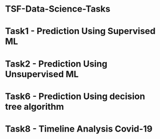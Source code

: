 # TSF-Data-Science-Tasks


# Task1 - Prediction Using Supervised ML

# Task2 - Prediction Using Unsupervised ML

# Task6 - Prediction Using decision tree algorithm

# Task8 - Timeline Analysis Covid-19
